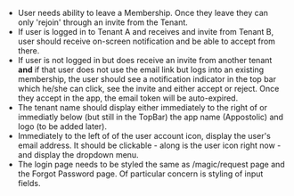 - User needs ability to leave a Membership. Once they leave they can only 'rejoin' through an invite from the Tenant.
- If user is logged in to Tenant A and receives and invite from Tenant B, user should receive on-screen notification and be able to accept from there.
- If user is not logged in but does receive an invite from another tenant **and** if that user does not use the email link but logs into an existing membership, the user should see a notification indicator in the top bar which he/she can click, see the invite and either accept or reject. Once they accept in the app, the email token will be auto-expired.
- The tenant name should display either immediately to the right of or immediatly below (but still in the TopBar) the app name (Appostolic) and logo (to be added later).
- Immediately to the left of of the user account icon, display the user's email address. It should be clickable - along is the user icon right now - and display the dropdown menu.
- The login page needs to be styled the same as /magic/request page and the Forgot Password page. Of particular concern is styling of input fields.
